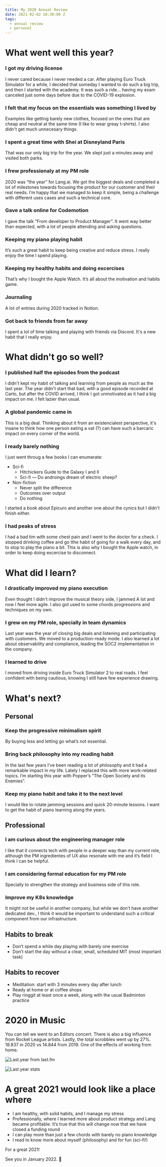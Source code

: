 ```yaml
---
title: My 2020 Annual Review
date: 2021-02-02 10:30:00 Z
tags:
  - annual review
  - personal
---
```


# What went well this year?

### I got my driving license

I never cared because I never needed a car. After playing Euro Truck Simulator for a while, I decided that someday I wanted to do such a big trip, and then I started with the academy. It was such a ride... having my exam canceled just some days before due to the COVID-19 explosion.

### I felt that my focus on the essentials was something I lived by

Examples like getting barely new clothes, focused on the ones that are cheap and neutral at the same time (I like to wear greay t-shirts). I also didn't get much unnecesary things.

### I spent a great time with Shei at Disneyland Paris

That was our only big trip for the year. We slept just a minutes away and visited both parks.

### I frew professionaly at my PM role

2020 was “the year” for Lang.ai. We got the biggest deals and completed a lot of milestones towards focusing the product for our customer and their real needs. I’m happy that we managed to keep it simple, being a challenge with different uses cases and such a technical core.

### Gave a talk online for Codemotion

I gave the talk “From developer to Product Manager”. It went way better than expected, with a lot of people attending and asking questions.

### Keeping my piano playing habit

It’s such a great habit to keep being creative and reduce stress. I really enjoy the time I spend playing.

### Keeping my healthy habits and doing excercises

That’s why I bought the Apple Watch. It’s all about the motivation and habits game.

### Journaling

A lot of entries during 2020 tracked in Notion.

### Got back to friends from far away

I spent a lot of time talking and playing with friends via Discord. It's a new habit that I really enjoy.

# What didn't go so well?

### I published half the episodes from the podcast

I didn't kept my habit of talking and learning from people as much as the last year. The year didn't start that bad, with a good episode recorded at Carto, but after the COVID arrived, I think I got unmotivated as it had a big impact on me. I felt lazier than usual.

### A global pandemic came in

This is a big deal. Thinking about it from an existencialest perspective, it's insane to think how one person eating a vat (?) can have such a barcaric impact on every corner of the world.

### I ready barely nothing

I just went throug a few books I can enumerate:

- Sci-fi
  - Hitchickers Guide to the Galaxy I and II
  - Sci-fi — Do androings dream of electric sheep?
- Non-fiction
  - Never split the difference
  - Outcomes over output
  - Do nothing

I started a book about Epicuro and another one about the cynics but I didn't finish either.

### I had peaks of stress

I had a bad tim with some chest pain and I went to the doctor for a check. I stopped drinking coffee and go tthe habit of going for a walk every day, and to stop to play the piano a bit. This is also why I bought the Apple watch, in order to keep doing excercise to disconnect.

# What did I learn?

### I drastically improved my piano execution

Even thought I didn't improve the musical theory side, I jammed A lot and now I feel more agile. I also got used to some chords progressions and techniques on my own.

### I grew on my PM role, specially in team dynamics

Last year was the year of closing big deals and listening and participating with customers. We moved to a production-ready mode. I also learned a lot about observability and compliance, leading the SOC2 implementation in the company.

### I learned to drive

I moved from driving inside Euro Truck Simulator 2 to real roads. I feel confident with being cautious, knowing I still have few experience drawing.

# What's next?

## Personal

### Keep the progressive minimalism spirit

By buying less and letting go what’s not essential.

### Bring back philosophy into my reading habit

In the last few years I’ve been reading a lot of philosophy and it had a remarkable impact in my life. Lately I replaced this with more work-related topics. I’m starting this year with Popper’s “The Open Society and its Enemies”.

### Keep my piano habit and take it to the next level

I would like to rotate jamming sessions and quick 20-minute lessons. I want to get the habit of piano learning along the years.

## Professional

### I am curious about the engineering manager role

I like that it connects tech with people in a deeper way than my current role, although the PM ingredientes of UX also resonate with me and it’s field I think I can be helpful.

### I am considering formal education for my PM role

Specially to strengthen the strategy and business side of this role.

### Improve my K8s knowledge

It might not be useful in another company, but while we don’t have another dedicated dev., I think it would be important to understand such a critical component from our infrastructure.

## Habits to break

- Don’t spend a while day playing with barely one exercise
- Don’t start the day without a clear, small, scheduled MIT (most important task)

## Habits to recover

- Meditation: start with 3 minutes every day after lunch
- Ready at home or at coffee shops
- Play ringgit at least once a week, along with the usual Badminton practice

# 2020 in Music

You can tell we went to an Editors concert. There is also a big influence from Rocket League artists. Lastly, the total scrobbles went up by 27%. 18.837 in 2020 vs 14.844 from 2019. One of the effects of working from home.

![Last.year from last.fm](/uploads/lastfm-2020.png)

![Last.year stats](/uploads/lastfm-2020-2.png)

# A great 2021 would look like a place where

- I am healthy, with solid habits, and I manage my stress
- Professionally, where I learned more about product strategy and Lang became profitable. It’s true that this will change now that we have closed a funding round
- I can play more than just a few chords with barely no piano knowledge
- I read to know more about myself (philosophy) and for fun (sci-fi!)

For a great 2021!

See you in January 2022. 🍿
